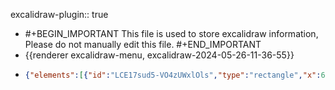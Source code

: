 excalidraw-plugin:: true

- #+BEGIN_IMPORTANT
  This file is used to store excalidraw information, Please do not manually edit this file.
  #+END_IMPORTANT
- {{renderer excalidraw-menu, excalidraw-2024-05-26-11-36-55}}
- ```json
  {"elements":[{"id":"LCE17sud5-VO4zUWxlOls","type":"rectangle","x":654,"y":305,"width":260,"height":62,"angle":0,"strokeColor":"#1e1e1e","backgroundColor":"transparent","fillStyle":"solid","strokeWidth":2,"strokeStyle":"solid","roughness":1,"opacity":100,"groupIds":[],"frameId":null,"roundness":{"type":3},"seed":853082650,"version":22,"versionNonce":1705410010,"isDeleted":false,"boundElements":null,"updated":1716694625024,"link":null,"locked":false},{"id":"v2KHTwLY7E9DJZgL22QbD","type":"text","x":751,"y":332,"width":60.0599365234375,"height":25,"angle":0,"strokeColor":"#1e1e1e","backgroundColor":"transparent","fillStyle":"solid","strokeWidth":2,"strokeStyle":"solid","roughness":1,"opacity":100,"groupIds":[],"frameId":null,"roundness":null,"seed":506482522,"version":7,"versionNonce":1741078214,"isDeleted":false,"boundElements":null,"updated":1716694628881,"link":null,"locked":false,"text":"Notion","fontSize":20,"fontFamily":1,"textAlign":"left","verticalAlign":"top","baseline":18,"containerId":null,"originalText":"Notion","lineHeight":1.25},{"type":"rectangle","version":68,"versionNonce":764808922,"isDeleted":false,"id":"1e9EdfzJ0dcuzf1L36ZaG","fillStyle":"solid","strokeWidth":2,"strokeStyle":"solid","roughness":1,"opacity":100,"angle":0,"x":1018,"y":307,"strokeColor":"#1e1e1e","backgroundColor":"transparent","width":260,"height":62,"seed":1820444378,"groupIds":[],"frameId":null,"roundness":{"type":3},"boundElements":[{"id":"xf3BI8NdpwIFyM8u2Qox_","type":"arrow"}],"updated":1716694642839,"link":null,"locked":false},{"id":"kHsosVERdcTHsHeefIXvd","type":"text","x":1116,"y":338,"width":75.0799560546875,"height":25,"angle":0,"strokeColor":"#1e1e1e","backgroundColor":"transparent","fillStyle":"solid","strokeWidth":2,"strokeStyle":"solid","roughness":1,"opacity":100,"groupIds":[],"frameId":null,"roundness":null,"seed":487809350,"version":7,"versionNonce":1726472858,"isDeleted":false,"boundElements":null,"updated":1716694637338,"link":null,"locked":false,"text":"WeRead","fontSize":20,"fontFamily":1,"textAlign":"left","verticalAlign":"top","baseline":18,"containerId":null,"originalText":"WeRead","lineHeight":1.25},{"id":"xf3BI8NdpwIFyM8u2Qox_","type":"arrow","x":1013,"y":338,"width":101,"height":0,"angle":0,"strokeColor":"#1e1e1e","backgroundColor":"transparent","fillStyle":"solid","strokeWidth":2,"strokeStyle":"solid","roughness":1,"opacity":100,"groupIds":[],"frameId":null,"roundness":{"type":2},"seed":256762502,"version":41,"versionNonce":664101402,"isDeleted":false,"boundElements":null,"updated":1716694642839,"link":null,"locked":false,"points":[[0,0],[-101,0]],"lastCommittedPoint":null,"startBinding":{"elementId":"1e9EdfzJ0dcuzf1L36ZaG","focus":0,"gap":5},"endBinding":null,"startArrowhead":null,"endArrowhead":"arrow"}],"files":{},"appState":{"gridSize":null,"viewBackgroundColor":"#ffffff","zoom":{"value":1},"offsetTop":20,"offsetLeft":0,"scrollX":0,"scrollY":0,"viewModeEnabled":false,"zenModeEnabled":false}}
  ```